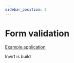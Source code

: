 ```yaml
---
sidebar_position: 2
---
```


# Form validation

[Example application](https://github.com/resoluteworks/invirt/tree/main/examples/form-validation)

Invirt is build

